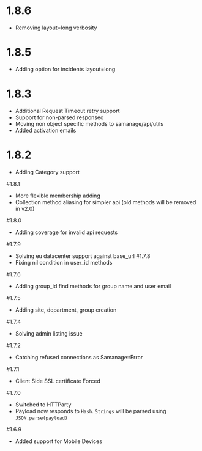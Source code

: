 # 1.8.6
- Removing layout=long verbosity

# 1.8.5
- Adding option for incidents layout=long

# 1.8.3 
- Additional Request Timeout retry support
- Support for non-parsed responseq
- Moving non object specific methods to samanage/api/utils
- Added activation emails

# 1.8.2
- Adding Category support

#1.8.1
- More flexible membership adding
- Collection method aliasing for simpler api (old methods will be removed in v2.0)

#1.8.0
- Adding coverage for invalid api requests

#1.7.9
- Solving eu datacenter support against base_url
#1.7.8
- Fixing nil condition in user_id methods

#1.7.6
- Adding group_id find methods for group name and user email

#1.7.5
- Adding site, department, group creation

#1.7.4
- Solving admin listing issue

#1.7.2
- Catching refused connections as Samanage::Error

#1.7.1
- Client Side SSL certificate Forced

#1.7.0
- Switched to HTTParty
- Payload now responds to `Hash`. `Strings` will be parsed using `JSON.parse(payload)`

#1.6.9
- Added support for Mobile Devices